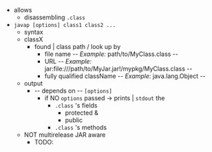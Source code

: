 * allows
  * disassembling `.class`
* `javap [options] class1 class2 ...`
  * syntax
  * classX
    * found | class path / look up by
      * file name -- _Example:_ path/to/MyClass.class --
      * URL -- _Example:_ jar:file:///path/to/MyJar.jar!/mypkg/MyClass.class -- 
      * fully qualified className -- _Example:_ java.lang.Object --
  * output
    * -- depends on -- `[options]`
      * if NO `options` passed -> prints | `stdout` the 
        * `.class` 's fields 
          * protected & 
          * public
        * `.class` 's methods 
  * NOT multirelease JAR aware
    * TODO: